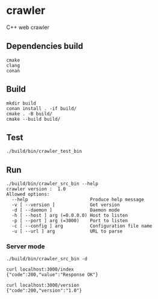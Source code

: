 # crawler

C++ web crawler

## Dependencies build

```
cmake
clang
conan
```

## Build

```
mkdir build
conan install . -if build/
cmake . -B build/
cmake --build build/
```

## Test

```
./build/bin/crawler_test_bin
```

## Run

```
./build/bin/crawler_src_bin --help
crawler version :  1.0
Allowed options:
  --help                       Produce help message
  -v [ --version ]             Get version
  -d [ --daemon ]              Daemon mode
  -h [ --host ] arg (=0.0.0.0) Host to listen
  -p [ --port ] arg (=3000)    Port to listen
  -c [ --config ] arg          Configuration file name
  -u [ --url ] arg             URL to parse
```

### Server mode

```
./build/bin/crawler_src_bin -d

curl localhost:3000/index
{"code":200,"value":"Response OK"}

curl localhost:3000/version
{"code":200,"version":"1.0"}
```
